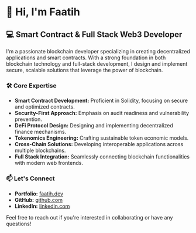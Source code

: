 # 👋 Hi, I'm Faatih

## 💻 Smart Contract & Full Stack Web3 Developer

I'm a passionate blockchain developer specializing in creating decentralized applications and smart contracts. With a strong foundation in both blockchain technology and full-stack development, I design and implement secure, scalable solutions that leverage the power of blockchain.

### 🛠️ Core Expertise

- **Smart Contract Development:** Proficient in Solidity, focusing on secure and optimized contracts.
- **Security-First Approach:** Emphasis on audit readiness and vulnerability prevention.
- **DeFi Protocol Design:** Designing and implementing decentralized finance mechanisms.
- **Tokenomics Engineering:** Crafting sustainable token economic models.
- **Cross-Chain Solutions:** Developing interoperable applications across multiple blockchains.
- **Full Stack Integration:** Seamlessly connecting blockchain functionalities with modern web frontends.

### 📫 Let's Connect

- **Portfolio:** [faatih.dev](https://faatih.dev)
- **GitHub:** [github.com](https://github.com/faatihrifqi)
- **LinkedIn:** [linkedin.com](https://www.linkedin.com/in/faatihrm/)

Feel free to reach out if you're interested in collaborating or have any questions!
